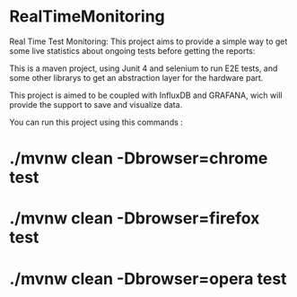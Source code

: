 # RealTimeMonitoring

Real Time Test Monitoring: 
This project aims to provide a simple way to get some live statistics about ongoing tests before getting the reports:

This is a maven project, using Junit 4 and selenium to run E2E tests, and some other librarys to get an abstraction layer
for the hardware part. 

This project is aimed to be coupled with InfluxDB and GRAFANA, wich will provide the support to save and visualize data.


You can run this project using this commands : 
# ./mvnw clean -Dbrowser=chrome test
# ./mvnw clean -Dbrowser=firefox test
# ./mvnw clean -Dbrowser=opera test




